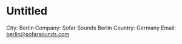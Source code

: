 # Untitled

City: Berlin
Company: Sofar Sounds Berlin
Country: Germany
Email: berlin@sofarsounds.com